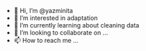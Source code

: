 - 👋 Hi, I’m @yazminita
- 👀 I’m interested in adaptation
- 🌱 I’m currently learning about cleaning data
- 💞️ I’m looking to collaborate on ...
- 📫 How to reach me ...

<!---
yazminita/yazminita is a ✨ special ✨ repository because its `README.md` (this file) appears on your GitHub profile.
You can click the Preview link to take a look at your changes.
--->
